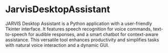 # JarvisDesktopAssistant
JARVIS Desktop Assistant is a Python application with a user-friendly Tkinter interface. It features speech recognition for voice commands, text-to-speech for audible responses, and a smart chatbot for context-aware assistance. This versatile tool enhances productivity and simplifies tasks with natural voice interaction and a dynamic GUI.
